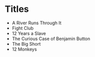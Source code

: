 
# Titles

* A River Runs Through It
* Fight Club
* 12 Years a Slave
* The Curious Case of Benjamin Button
* The Big Short
* 12 Monkeys
